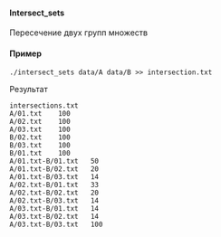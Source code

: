 #### Intersect_sets
Пересечение двух групп множеств

#### Пример

``` 
./intersect_sets data/A data/B >> intersection.txt
```

Результат

```
intersections.txt
A/01.txt	100
A/02.txt	100
A/03.txt	100
B/02.txt	100
B/03.txt	100
B/01.txt	100
A/01.txt-B/01.txt	50
A/01.txt-B/02.txt	20
A/01.txt-B/03.txt	14
A/02.txt-B/01.txt	33
A/02.txt-B/02.txt	20
A/02.txt-B/03.txt	14
A/03.txt-B/01.txt	14
A/03.txt-B/02.txt	14
A/03.txt-B/03.txt	100
```